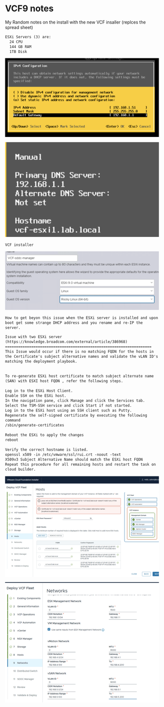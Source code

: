 # VCF9 notes 

My Random notes on the install with the new VCF insaller (replces the spread sheet) 


```
ESXi Servers (3) are:
  24 CPU
  144 GB RAM
  1TB Disk
```

![Version](https://github.com/ogelbric/VCF9-notes/blob/main/ESXi1.png)

![Version](https://github.com/ogelbric/VCF9-notes/blob/main/ESXi2.png)

```
VCF installer
```

![Version](https://github.com/ogelbric/VCF9-notes/blob/main/Install1.png)

```
How to get beyon this issue when the ESXi server is installed and upon boot get some strange DHCP address and you rename and re-IP the server.
```

```
Issue with two ESXi server (https://knowledge.broadcom.com/external/article/386968)
===================================================================
This Issue would occur if there is no matching FQDN for the hosts in the Certificate's subject alternative names and validate the vLAN ID's matching the deployment playbook. 


To re-generate ESXi host certificate to match subject alternate name (SAN) with ESXI host FQDN , refer the following steps. 

Log in to the ESXi Host Client.
Enable SSH on the ESXi host.
In the navigation pane, click Manage and click the Services tab.
Select the TSM-SSH service and click Start if not started.
Log in to the ESXi host using an SSH client such as Putty.
Regenerate the self-signed certificate by executing the following command
/sbin/generate-certificates

Reboot the ESXi to apply the changes
reboot

Verify the correct hostname is listed.
openssl x509 -in /etc/vmware/ssl/rui.crt -noout -text
X509v3 Subject Alternative Name should match the ESXi host FQDN
Repeat this procedure for all remaining hosts and restart the task on cloud builder.
```



![Version](https://github.com/ogelbric/VCF9-notes/blob/main/Install2.png)

![Version](https://github.com/ogelbric/VCF9-notes/blob/main/Install3.png)
